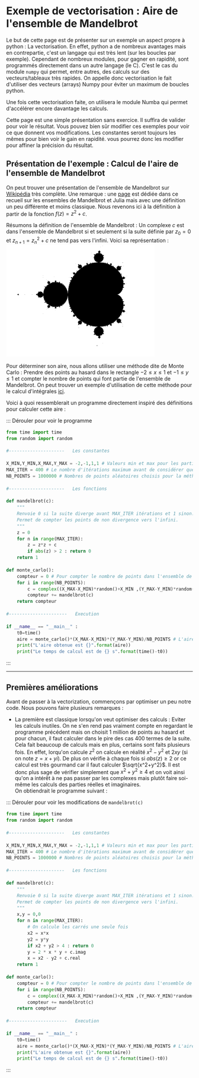 # Exemple de vectorisation : Aire de l'ensemble de Mandelbrot

Le but de cette page est de présenter sur un exemple un aspect propre à python : La vectorisation. En effet, python a de nombreux avantages mais en contrepartie, c'est un langage qui est très lent (sur les boucles par exemple). Cependant de nombreux modules, pour gagner en rapidité, sont programmés directement dans un autre langage (le C). C'est le cas du module `numpy` qui permet, entre autres, des calculs sur des vecteurs/tableaux très rapides. On appelle donc vectorisation le fait d'utiliser des vecteurs (arrays) Numpy pour éviter un maximum de boucles python.

Une fois cette vectorisation faite, on utilisera le module Numba qui permet d'accélérer encore davantage les calculs. 

Cette page est une simple présentation sans exercice. Il suffira de valider pour voir le résultat. Vous pouvez bien sûr modifier ces exemples pour voir ce que donnent vos modifications. Les constantes seront toujours les mêmes pour bien voir le gain en rapidité. vous pourrez donc les modifier pour affiner la précision du résultat.


## Présentation de l'exemple : Calcul de l'aire de l'ensemble de Mandelbrot

On peut trouver une présentation de l'ensemble de Mandelbrot sur [Wikipédia](https://fr.wikipedia.org/wiki/Ensemble_de_Mandelbrot) très complète. Une remarque : une [page](https://tech.io/playgrounds/17176/recueil-dexercices-pour-apprendre-python-au-lycee/ensembles-de-mandelbrot-et-julia) est dédiée dans ce recueil sur les ensembles de Mandelbrot et Julia mais avec une définition un peu différente et moins classique. Nous revenons ici à la définition à partir de la fonction $`f(z)=z^2+c`$.

Résumons la définition de l'ensemble de Mandelbrot : Un complexe $`c`$ est dans l'ensemble de Mandelbrot si et seulement si la suite définie par $`z_0=0`$ et $`z_{n+1} = z_n^2+c`$ ne tend pas vers l'infini. Voici sa représentation : ![Figure](outputNB.png)

Pour déterminer son aire, nous allons utiliser une méthode dite de Monte Carlo : Prendre des points au hasard dans le rectangle $`-2\leq x \leq 1`$ et $`-1\leq y \leq 1`$ et compter le nombre de points qui font partie de l'ensemble de Mandelbrot. On peut trouver un exemple d'utilisation de cette méthode pour le calcul d'intégrales [ici](https://tech.io/playgrounds/e48b2dfc5efc85659bceec666e771ffe67171/recueil-dexercices-pour-apprendre-python-au-lycee/la-methode-de-monte-carlo).

Voici à quoi ressemblerait un programme directement inspiré des définitions pour calculer cette aire :

::: Dérouler pour voir le programme
``` python runnable
from time import time
from random import random

#---------------------   Les constantes 

X_MIN,Y_MIN,X_MAX,Y_MAX = -2,-1,1,1 # Valeurs min et max pour les parties reelles et imaginaires
MAX_ITER = 400 # Le nombre d'itérations maximum avant de considérer que la suite ne diverge pas vers l'infini
NB_POINTS = 1000000 # Nombres de points aléatoires choisis pour la méthode de Monte Carlo

#---------------------   Les fonctions

def mandelbrot(c):
    """
    Renvoie 0 si la suite diverge avant MAX_ITER itérations et 1 sinon.
    Permet de compter les points de non divergence vers l'infini.
    """
    z = 0
    for n in range(MAX_ITER):
        z = z*z + c
        if abs(z) > 2 : return 0
    return 1
    
def monte_carlo():
    compteur = 0 # Pour compter le nombre de points dans l'ensemble de Mandelbrot
    for i in range(NB_POINTS):
        c = complex((X_MAX-X_MIN)*random()+X_MIN ,(Y_MAX-Y_MIN)*random()+Y_MIN) # On choisit un nombre complexe aléatoire dont la partie réelle est entre X_MIN et X_MAX et la partie imaginaire entre Y_MIN et Y_MAX
        compteur += mandelbrot(c)
    return compteur
    
#----------------------   Execution

if __name__ == "__main__" :
    t0=time()
    aire = monte_carlo()*(X_MAX-X_MIN)*(Y_MAX-Y_MIN)/NB_POINTS # L'aire de la courbe est la proportion de points * aire totale du rectangle
    print("L'aire obtenue est {}".format(aire))
    print("Le temps de calcul est de {} s".format(time()-t0))
```
:::

---

## Premières améliorations

Avant de passer à la vectorization, commençons par optimiser un peu notre code. Nous pouvons faire plusieurs remarques :

- La première est classique lorsqu'on veut optimiser des calculs : Eviter les calculs inutiles.  On ne s'en rend pas vraiment compte en regardant le programme précédent mais on choisit 1 million de points au hasard et pour chacun, il faut calculer dans le pire des cas 400 termes de la suite. Cela fait beaucoup de calculs mais en plus, certains sont faits plusieurs fois. En effet, lorqu'on calcule $`z^2`$ on calcule en réalité $`x^2 - y^2`$ et $`2xy`$ (si on note $`z=x+yi`$). De plus on vérifie à chaque fois si $`abs(z)\geq 2`$ or ce calcul est très gourmand car il faut calculer $`\sqrt{x^2+y^2}`$. Il est donc plus sage de vérifier simplement que $`x^2+y^2\geq 4`$ et on voit ainsi qu'on a intérêt à ne pas passer par les complexes mais plutôt faire soi-même les calculs des parties réelles et imaginaires.  
On obtiendrait le programme suivant :

::: Dérouler pour voir les modifications de `mandelbrot(c)`
```python runnable
from time import time
from random import random

#---------------------   Les constantes 

X_MIN,Y_MIN,X_MAX,Y_MAX = -2,-1,1,1 # Valeurs min et max pour les parties reelles et imaginaires
MAX_ITER = 400 # Le nombre d'itérations maximum avant de considérer que la suite ne diverge pas vers l'infini
NB_POINTS = 1000000 # Nombres de points aléatoires choisis pour la méthode de Monte Carlo

#---------------------   Les fonctions

def mandelbrot(c):
    """
    Renvoie 0 si la suite diverge avant MAX_ITER itérations et 1 sinon.
    Permet de compter les points de non divergence vers l'infini.
    """
    x,y = 0,0
    for n in range(MAX_ITER):
        # On calcule les carrés une seule fois
        x2 = x*x
        y2 = y*y
        if x2 + y2 > 4 : return 0
        y = 2 * x * y + c.imag
        x = x2 - y2 + c.real
    return 1
    
def monte_carlo():
    compteur = 0 # Pour compter le nombre de points dans l'ensemble de Mandelbrot
    for i in range(NB_POINTS):
        c = complex((X_MAX-X_MIN)*random()+X_MIN ,(Y_MAX-Y_MIN)*random()+Y_MIN) # On choisit un nombre complexe aléatoire dont la partie réelle est entre X_MIN et X_MAX et la partie imaginaire entre Y_MIN et Y_MAX
        compteur += mandelbrot(c)
    return compteur
    
#----------------------   Execution

if __name__ == "__main__" :
    t0=time()
    aire = monte_carlo()*(X_MAX-X_MIN)*(Y_MAX-Y_MIN)/NB_POINTS # L'aire de la courbe est la proportion de points * aire totale du rectangle
    print("L'aire obtenue est {}".format(aire))
    print("Le temps de calcul est de {} s".format(time()-t0))
```
:::

